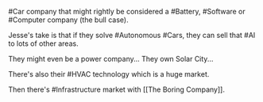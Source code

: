 #Car company that might rightly be considered a #Battery, #Software or #Computer company (the bull case).

Jesse's take is that if they solve #Autonomous #Cars, they can sell that #AI to lots of other areas. 

They might even be a power company... They own Solar City... 

There's also their #HVAC technology which is a huge market. 

Then there's #Infrastructure market with [[The Boring Company]]. 